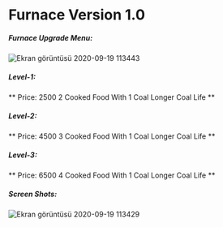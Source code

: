 # Furnace Version 1.0

##### Furnace Upgrade Menu:

![Ekran görüntüsü 2020-09-19 113443](https://user-images.githubusercontent.com/49764317/93663027-5143d280-fa6d-11ea-9494-1e5f5674aeea.png)

##### Level-1:

**
  Price: 2500
  2 Cooked Food With 1 Coal
  Longer Coal Life
**

##### Level-2:

**
  Price: 4500
  3 Cooked Food With 1 Coal
  Longer Coal Life
**

##### Level-3:

**
  Price: 6500
  4 Cooked Food With 1 Coal
  Longer Coal Life
**

##### Screen Shots:

![Ekran görüntüsü 2020-09-19 113429](https://user-images.githubusercontent.com/49764317/93663015-340f0400-fa6d-11ea-98ec-edecfb6b0077.png)
